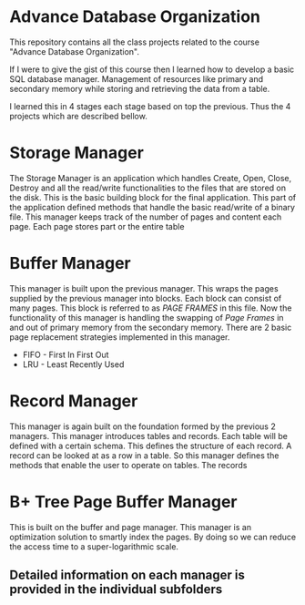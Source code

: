 Advance Database Organization
=============================

This repository contains all the class projects related to the course "Advance Database Organization".

If I were to give the gist of this course then I learned how to develop a basic SQL database manager. Management of resources like primary and secondary memory while storing and retrieving the data from a table.

I learned this in 4 stages each stage based on top the previous. Thus the 4 projects which are described bellow. 


# Storage Manager

The Storage Manager is an application which handles Create, Open, Close, Destroy and all the read/write
functionalities to the files that are stored on the disk.
This is the basic building block for the final application. This part of the application defined methods that handle the basic read/write of a binary file. 
This manager keeps track of the number of pages and content each page. Each page stores part or the entire table 


# Buffer Manager

This manager is built upon the previous manager. This wraps the pages supplied by the previous manager into blocks. Each block can consist of many pages. This block is referred to as *PAGE FRAMES* in this file.
Now the functionality of this manager is handling the swapping of *Page Frames* in and out of primary memory from the secondary memory.
There are 2 basic page replacement strategies implemented in this manager.
* FIFO - First In First Out
* LRU - Least Recently Used


# Record Manager

This manager is again built on the foundation formed by the previous 2 managers. This manager introduces tables and records. Each table will be defined with a certain schema. This defines the structure of each record. A record can be looked at as a row in a table.
So this manager defines the methods that enable the user to operate on tables.
The records 


# B+ Tree Page Buffer Manager

This is built on the buffer and page manager. This manager is an optimization solution to smartly index the pages. By doing so we can reduce the access time to a super-logarithmic scale. 


## Detailed information on each manager is provided in the individual subfolders
